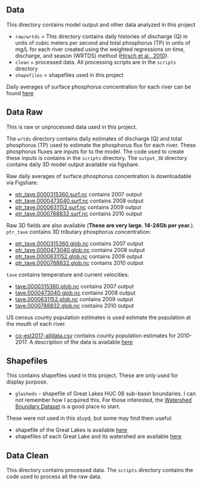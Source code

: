 ## Data

This directory contains model output and other data analyzed in this project

- `raw/wrtds` = This directory contains daily histories of discharge (Q) in units of cubic meters per second and total phosphorus (TP) in units of mg/L for each river created using the weighted regressions on time, discharge, and season (WRTDS) method ([Hirsch et al., 2010](http://onlinelibrary.wiley.com/doi/10.1111/j.1752-1688.2010.00482.x/abstract)).
- `clean` = processed data. All processing scripts are in the `scripts` directory
- `shapefiles` = shapefiles used in this project

 Daily averages of surface phosphorus concentration for each river can be found [here](https://figshare.com/account/home#/projects/37949)

## Data Raw
This is raw or unprocessed data used in this project.

The `wrtds` directory contains daily estimates of discharge (Q) and total phosphorus (TP)
used to estimate the phosphorus flux for each river.
These phosphorus fluxes are inputs for to the model. The code used to create these inputs
is contains in the `scripts` directory. The `output_3D` directory contains daily 3D model output available via figshare.

Raw daily averages of surface phosphorus concentration is downloadable via Figshare:
* [ptr_tave.0000315360.surf.nc](https://figshare.com/articles/ptr_tave_0000315360_surf_nc/7040042) contains 2007 output
* [ptr_tave.0000473040.surf.nc](https://figshare.com/articles/ptr_tave_0000473040_surf_nc/7040048) contains 2008 output
* [ptr_tave.0000631152.surf.nc](https://figshare.com/articles/ptr_tave_0000631152_surf_nc/7040051) contains 2009 output
* [ptr_tave.0000788832.surf.nc](https://figshare.com/articles/ptr_tave_0000788832_surf_nc/7043378) contains 2010 output

Raw 3D fields are also available (**These are very large. 14-24Gb per year.**).
`ptr_tave` contains 3D tributary phosphorus concentration:
* [ptr_tave.0000315360.glob.nc](https://figshare.com/articles/ptr_tave_0000315360_surf_nc/7040042) contains 2007 output
* [ptr_tave.0000473040.glob.nc](https://figshare.com/articles/ptr_tave_0000473040_surf_nc/7040048) contains 2008 output
* [ptr_tave.0000631152.glob.nc](https://figshare.com/articles/ptr_tave_0000631152_surf_nc/7040051) contains 2009 output
* [ptr_tave.0000788832.glob.nc](https://figshare.com/articles/ptr_tave_0000788832_surf_nc/7043378) contains 2010 output

`tave` contains temperature and current velocities:
* [tave.0000315360.glob.nc](https://figshare.com/articles/ptr_tave_0000315360_surf_nc/7040042) contains 2007 output
* [tave.0000473040.glob.nc](https://figshare.com/articles/ptr_tave_0000473040_surf_nc/7040048) contains 2008 output
* [tave.0000631152.glob.nc](https://figshare.com/articles/ptr_tave_0000631152_surf_nc/7040051) contains 2009 output
* [tave.0000788832.glob.nc](https://figshare.com/articles/ptr_tave_0000788832_surf_nc/7043378) contains 2010 output

US census county population estimates is used estimate the population at the mouth of each river.
* [co-est2017-alldata.csv](https://www2.census.gov/programs-surveys/popest/datasets/2010-2017/counties/totals/co-est2017-alldata.csv) contains county population estimates for 2010-2017. A description of the data is available [here](https://www2.census.gov/programs-surveys/popest/technical-documentation/file-layouts/2010-2017/co-est2017-alldata.pdf)


## Shapefiles
This contains shapefiles used in this project. These are only used for display purpose.
- `glwsheds` - shapefile of Great Lakes HUC 08 sub-basin boundaries. I can not remember how I acquired this. For those interested, the [Watershed Boundary Dataset](https://nhd.usgs.gov/wbd.html) is a good place to start.

These were not used in this stuyd, but some may find them useful:
- shapefile of the Great Lakes is available [here](http://archive.lib.msu.edu/maps/temp/Patron_Projects/Marquette_StudyArea/Shapefiles/)
- shapefiles of each Great Lake and its watershed are available [here](https://www.sciencebase.gov/catalog/item/530f8a0ee4b0e7e46bd300dd)

## Data Clean
This directory contains processed data. The `scripts` directory contains the code used to process all the raw data.

